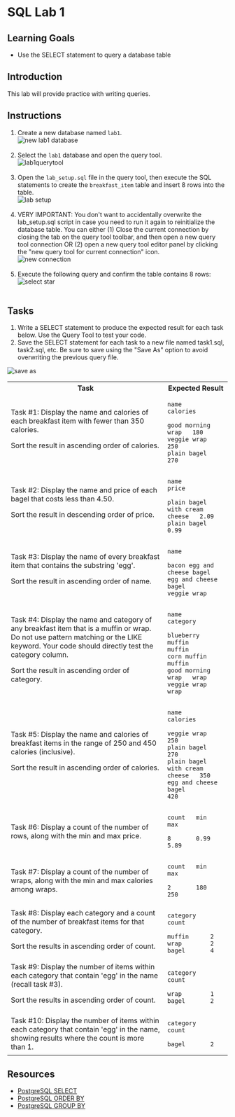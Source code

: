 # SQL Lab 1

## Learning Goals

- Use the SELECT statement to query a database table

## Introduction

This lab will provide practice with writing queries.

## Instructions

1. Create a new database named `lab1`.         
   ![new lab1 database](https://curriculum-content.s3.amazonaws.com/6036/sql_lab_1/newlab1db.png) <br><br>
2. Select the `lab1` database and open the query tool.          
   ![lab1querytool](https://curriculum-content.s3.amazonaws.com/6036/sql_lab_1/lab1querytool.png)<br><br>
3. Open the `lab_setup.sql` file in the query tool, then execute the SQL statements to create
   the `breakfast_item` table and insert 8 rows into the table.      
   ![lab setup](https://curriculum-content.s3.amazonaws.com/6036/sql_lab_1/executelabsetup.png)<br><br>
4. VERY IMPORTANT: You don't want to accidentally overwrite the lab_setup.sql script in case
   you need to run it again to reinitialize the database table.  You can either (1) Close the
   current connection by closing the tab on the query tool toolbar, and then open a new query
   tool connection OR (2) open a new query tool editor panel by clicking the 
   "new query tool for current connection"  icon.    
   ![new connection](https://curriculum-content.s3.amazonaws.com/6036/sql_lab_1/newconnection.png)<br><br>
5. Execute the following query and confirm the table contains 8 rows:   
   ![select star](https://curriculum-content.s3.amazonaws.com/6036/sql_lab_1/allrows.png)<br><br>


## Tasks

1. Write a SELECT statement to produce the expected result for each task below.
   Use the Query Tool to test your code.
2. Save the SELECT statement for each task to a new file named task1.sql, task2.sql, etc.
   Be sure to save using the "Save As" option to avoid overwriting the previous query file.
   
![save as](https://curriculum-content.s3.amazonaws.com/6036/sql_lab_1/saveas.png)



<table>
<tr>
<th>
Task
</th>
<th>
Expected Result
</th>
</tr>

<tr>
<td>
Task #1: Display the name and calories
of each breakfast item with fewer than
350 calories.  

Sort the result in
ascending order of calories.

</td>
<td>

```text
name                calories

good morning wrap   180
veggie wrap         250
plain bagel         270
```

</td>
</tr>


<tr>
<td>
Task #2: Display the name and price
of each bagel that costs less than 4.50.  

Sort the result in
descending order of price.

</td>
<td>

```text
name                            price

plain bagel with cream cheese   2.09
plain bagel                     0.99
```

</td>
</tr>

<tr>
<td>
Task #3: Display the name of
every breakfast item that contains
the substring 'egg'. 

Sort the result in
ascending order of name.

</td>
<td>

```text
name

bacon egg and cheese bagel
egg and cheese bagel
veggie wrap
```

</td>
</tr>


<tr>
<td>
Task #4: Display the name and
category of any breakfast item
that is a muffin or wrap.  Do
not use pattern matching or the
LIKE keyword. Your code should directly
test the category column.

Sort the result in
ascending order of category.

</td>
<td>

```text
name                category                 

blueberry muffin    muffin
corn muffin         muffin
good morning wrap   wrap
veggie wrap         wrap
```

</td>
</tr>

<tr>
<td>
Task #5: Display the name and calories
of breakfast items in the range
of 250 and 450 calories (inclusive).

Sort the result in
ascending order of calories.

</td>
<td>

```text
name                            calories

veggie wrap                     250
plain bagel                     270
plain bagel with cream cheese   350
egg and cheese bagel            420
```

</td>
</tr>

<tr>
<td>
Task #6: Display a count of the number
of rows, along with the min and max price.

</td>
<td>

```text
count   min     max

8       0.99    5.89
```

</td>
</tr>

<tr>
<td>
Task #7: Display a count of the number
of wraps, along with the min and max calories
among wraps.

</td>
<td>

```text
count   min     max

2       180     250
```

</td>
</tr>


<tr>
<td>
Task #8: Display each category and a count
of the number of breakfast items for that category.

Sort the results in ascending order of count.

</td>
<td>

```text
category   count

muffin      2
wrap        2
bagel       4
```

</td>
</tr>


<tr>
<td>
Task #9: Display the number of items
within each category that contain 
'egg' in the name  (recall task #3).

Sort the results in ascending order of count.

</td>
<td>

```text
category    count

wrap        1
bagel       2
```

</td>
</tr>



<tr>
<td>
Task #10: Display the number of items
within each category that contain 
'egg' in the name, showing results
where the count is more than 1.


</td>
<td>

```text
category    count

bagel       2
```

</td>
</tr>


</table>


## Resources

- [PostgreSQL SELECT](https://www.postgresql.org/docs/current/sql-select.html)   
- [PostgreSQL ORDER BY](https://www.postgresqltutorial.com/postgresql-tutorial/postgresql-order-by/)     
- [PostgreSQL GROUP BY](https://www.postgresqltutorial.com/postgresql-tutorial/postgresql-group-by/)  
